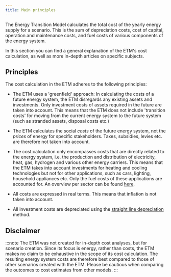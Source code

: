 ```yaml
---
title: Main principles
---
```


The Energy Transition Model calculates the total cost of the yearly energy supply for a scenario. This is the sum of depreciation costs, cost of capital, operation and maintenance costs, and fuel costs of various components of the energy system.

In this section you can find a general explanation of the ETM's cost calculation, as well as more in-depth articles on specific subjects.

## Principles
The cost calculation in the ETM adheres to the following principles:

* The ETM uses a 'greenfield' approach: In calculating the costs of a future energy system, the ETM disregards any existing assets and investments. Only investment costs of assets required in the future are taken into account. This means that the ETM does not include 'transition costs' for moving from the current energy system to the future system (such as stranded assets, disposal costs etc.)

* The ETM calculates the social _costs_ of the future energy system, not the *prices* of energy for specific stakeholders. Taxes, subsidies, levies etc. are therefore not taken into account.

* The cost calculation only encompasses costs that are directly related to the energy system, i.e. the production and distribution of electricity, heat, gas, hydrogen and various other energy carriers. This means that the ETM takes into account investments for heating and cooling technologies but not for other applications, such as cars, lighting, household appliances etc. Only the fuel costs of these applications are accounted for. An overview per sector can be found [here](cost-overview.md).

* All costs are expressed in real terms. This means that inflation is not taken into account.

* All investment costs are depreciated using the [straight line depreciation](http://en.wikipedia.org/wiki/Depreciation#Straight-line_depreciation) method.

## Disclaimer
:::note
The ETM was not created for in-depth cost analyses, but for scenario creation. Since its focus is energy, rather than costs, the ETM makes no claim to be exhaustive in the scope of its cost calculation. The resulting energy system costs are therefore best compared to those of other scenarios created with the ETM. Please be cautious when comparing the outcomes to cost estimates from other models.
:::
